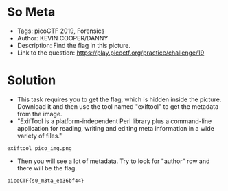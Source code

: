 # So Meta
- Tags: picoCTF 2019, Forensics
- Author: KEVIN COOPER/DANNY
- Description: Find the flag in this picture.
- Link to the question: https://play.picoctf.org/practice/challenge/19

# Solution
- This task requires you to get the flag, which is hidden inside the picture. Download it and then use the tool named "exiftool" to get the metadata from the image.
- "ExifTool is a platform-independent Perl library plus a command-line application for reading, writing and editing meta information in a wide variety of files."

```
exiftool pico_img.png
```

- Then you will see a lot of metadata. Try to look for "author" row and there will be the flag.

```
picoCTF{s0_m3ta_eb36bf44}
```
